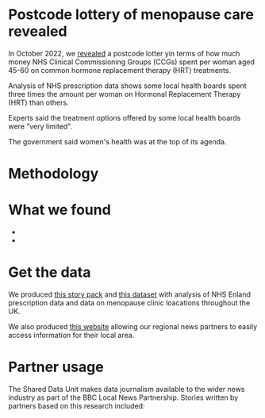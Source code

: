 # Postcode lottery of menopause care revealed

In October 2022, we [revealed](https://www.bbc.co.uk/news/uk-england-62849438) a postcode lotter yin terms of how much money NHS Clinical Commissioning Groups (CCGs) spent per woman aged 45-60 on common hormone replacement therapy (HRT) treatments.

Analysis of NHS prescription data shows some local health boards spent three times the amount per woman on Hormonal Replacement Therapy (HRT) than others.

Experts said the treatment options offered by some local health boards were "very limited".

The government said women's health was at the top of its agenda.

# Methodology



# What we found 

-

- 

# Get the data

We produced [this story pack](https://docs.google.com/document/d/1ZKNPQWA07my34HiuMvnHby4B5RR0rRNuGWeL4lhG2qo/edit#) and [this dataset](https://docs.google.com/spreadsheets/d/1ArhGBaFLIIxwNmlcgU16gHiehK6mGKIfOfLh-s-wiRk/edit#gid=811168526) with analysis of NHS Enland prescription data and data on menopause clinic loacations throughout the UK.

We also produced [this website](https://hrtprescriptions.github.io/getthedata/) allowing our regional news partners to easily access information for their local area.

# Partner usage

The Shared Data Unit makes data journalism available to the wider news industry as part of the BBC Local News Partnership. Stories written by partners based on this research included:
